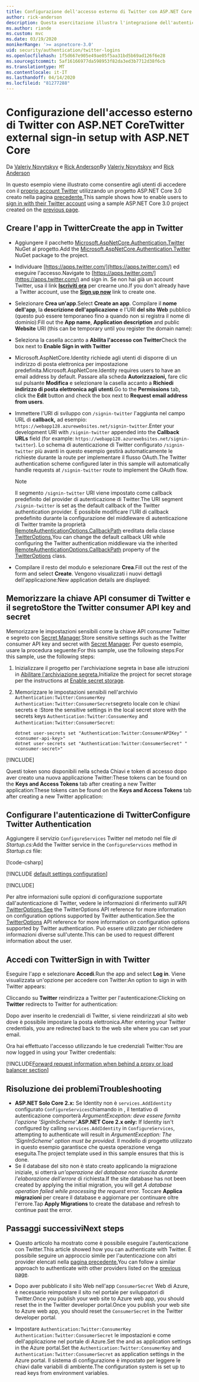 ```yaml
---
title: Configurazione dell'accesso esterno di Twitter con ASP.NET Core
author: rick-anderson
description: Questa esercitazione illustra l'integrazione dell'autenticazione utente dell'account Twitter in un'app ASP.NET Core esistente.
ms.author: riande
ms.custom: mvc
ms.date: 03/19/2020
monikerRange: '>= aspnetcore-3.0'
uid: security/authentication/twitter-logins
ms.openlocfilehash: 1f5d667e905e49ae05f5aa31bd5b69ad126f6e28
ms.sourcegitcommit: 5af16166977da598953f82da3ed3b7712d38f6cb
ms.translationtype: MT
ms.contentlocale: it-IT
ms.lasthandoff: 04/14/2020
ms.locfileid: "81277288"
---
```

# <a name="twitter-external-sign-in-setup-with-aspnet-core"></a><span data-ttu-id="cab22-103">Configurazione dell'accesso esterno di Twitter con ASP.NET Core</span><span class="sxs-lookup"><span data-stu-id="cab22-103">Twitter external sign-in setup with ASP.NET Core</span></span>

<span data-ttu-id="cab22-104">Da [Valeriy Novytskyy](https://github.com/01binary) e [Rick Anderson](https://twitter.com/RickAndMSFT)</span><span class="sxs-lookup"><span data-stu-id="cab22-104">By [Valeriy Novytskyy](https://github.com/01binary) and [Rick Anderson](https://twitter.com/RickAndMSFT)</span></span>

<span data-ttu-id="cab22-105">In questo esempio viene illustrato come consentire agli utenti di accedere con il [proprio account Twitter](https://dev.twitter.com/web/sign-in/desktop-browser) utilizzando un progetto ASP.NET Core 3.0 creato nella pagina [precedente.](xref:security/authentication/social/index)</span><span class="sxs-lookup"><span data-stu-id="cab22-105">This sample shows how to enable users to [sign in with their Twitter account](https://dev.twitter.com/web/sign-in/desktop-browser) using a sample ASP.NET Core 3.0 project created on the [previous page](xref:security/authentication/social/index).</span></span>

## <a name="create-the-app-in-twitter"></a><span data-ttu-id="cab22-106">Creare l'app in Twitter</span><span class="sxs-lookup"><span data-stu-id="cab22-106">Create the app in Twitter</span></span>

* <span data-ttu-id="cab22-107">Aggiungere il pacchetto [Microsoft.AspNetCore.Authentication.Twitter](https://www.nuget.org/packages/Microsoft.AspNetCore.Authentication.Twitter/3.0.0) NuGet al progetto.</span><span class="sxs-lookup"><span data-stu-id="cab22-107">Add the [Microsoft.AspNetCore.Authentication.Twitter](https://www.nuget.org/packages/Microsoft.AspNetCore.Authentication.Twitter/3.0.0) NuGet package to the project.</span></span>

* <span data-ttu-id="cab22-108">Individuare [https://apps.twitter.com/](https://apps.twitter.com/) ed eseguire l'accesso.</span><span class="sxs-lookup"><span data-stu-id="cab22-108">Navigate to [https://apps.twitter.com/](https://apps.twitter.com/) and sign in.</span></span> <span data-ttu-id="cab22-109">Se non hai già un account Twitter, usa il link **[Iscriviti ora](https://twitter.com/signup)** per crearne uno.</span><span class="sxs-lookup"><span data-stu-id="cab22-109">If you don't already have a Twitter account, use the **[Sign up now](https://twitter.com/signup)** link to create one.</span></span>

* <span data-ttu-id="cab22-110">Selezionare **Crea un'app**.</span><span class="sxs-lookup"><span data-stu-id="cab22-110">Select **Create an app**.</span></span> <span data-ttu-id="cab22-111">Compilare il **nome dell'app**, la **descrizione dell'applicazione** e l'URI **del sito Web** pubblico (questo può essere temporaneo fino a quando non si registra il nome di dominio):</span><span class="sxs-lookup"><span data-stu-id="cab22-111">Fill out the **App name**, **Application description** and public **Website** URI (this can be temporary until you register the domain name):</span></span>

* <span data-ttu-id="cab22-112">Seleziona la casella accanto a **Abilita l'accesso con Twitter**</span><span class="sxs-lookup"><span data-stu-id="cab22-112">Check the box next to **Enable Sign in with Twitter**</span></span>

* <span data-ttu-id="cab22-113">Microsoft.AspNetCore.Identity richiede agli utenti di disporre di un indirizzo di posta elettronica per impostazione predefinita.</span><span class="sxs-lookup"><span data-stu-id="cab22-113">Microsoft.AspNetCore.Identity requires users to have an email address by default.</span></span> <span data-ttu-id="cab22-114">Passare alla scheda **Autorizzazioni,** fare clic sul pulsante **Modifica** e selezionare la casella accanto a **Richiedi indirizzo di posta elettronica agli utenti**.</span><span class="sxs-lookup"><span data-stu-id="cab22-114">Go to the **Permissions** tab, click the **Edit** button and check the box next to **Request email address from users**.</span></span>

* <span data-ttu-id="cab22-115">Immettere l'URI di sviluppo con `/signin-twitter` l'aggiunta nel campo URL di **callback,** ad esempio: `https://webapp128.azurewebsites.net/signin-twitter`.</span><span class="sxs-lookup"><span data-stu-id="cab22-115">Enter your development URI with `/signin-twitter` appended into the **Callback URLs** field (for example: `https://webapp128.azurewebsites.net/signin-twitter`).</span></span> <span data-ttu-id="cab22-116">Lo schema di autenticazione di Twitter configurato `/signin-twitter` più avanti in questo esempio gestirà automaticamente le richieste durante la route per implementare il flusso OAuth.</span><span class="sxs-lookup"><span data-stu-id="cab22-116">The Twitter authentication scheme configured later in this sample will automatically handle requests at `/signin-twitter` route to implement the OAuth flow.</span></span>

  > [!NOTE]
  > <span data-ttu-id="cab22-117">Il segmento `/signin-twitter` URI viene impostato come callback predefinito del provider di autenticazione di Twitter.</span><span class="sxs-lookup"><span data-stu-id="cab22-117">The URI segment `/signin-twitter` is set as the default callback of the Twitter authentication provider.</span></span> <span data-ttu-id="cab22-118">È possibile modificare l'URI di callback predefinito durante la configurazione del middleware di autenticazione di Twitter tramite la proprietà [RemoteAuthenticationOptions.CallbackPath](/dotnet/api/microsoft.aspnetcore.authentication.remoteauthenticationoptions.callbackpath) ereditata della classe [TwitterOptions.](/dotnet/api/microsoft.aspnetcore.authentication.twitter.twitteroptions)</span><span class="sxs-lookup"><span data-stu-id="cab22-118">You can change the default callback URI while configuring the Twitter authentication middleware via the inherited [RemoteAuthenticationOptions.CallbackPath](/dotnet/api/microsoft.aspnetcore.authentication.remoteauthenticationoptions.callbackpath) property of the [TwitterOptions](/dotnet/api/microsoft.aspnetcore.authentication.twitter.twitteroptions) class.</span></span>

* <span data-ttu-id="cab22-119">Compilare il resto del modulo e selezionare **Crea**.</span><span class="sxs-lookup"><span data-stu-id="cab22-119">Fill out the rest of the form and select **Create**.</span></span> <span data-ttu-id="cab22-120">Vengono visualizzati i nuovi dettagli dell'applicazione:</span><span class="sxs-lookup"><span data-stu-id="cab22-120">New application details are displayed:</span></span>

## <a name="store-the-twitter-consumer-api-key-and-secret"></a><span data-ttu-id="cab22-121">Memorizzare la chiave API consumer di Twitter e il segreto</span><span class="sxs-lookup"><span data-stu-id="cab22-121">Store the Twitter consumer API key and secret</span></span>

<span data-ttu-id="cab22-122">Memorizzare le impostazioni sensibili come la chiave API consumer Twitter e segreto con [Secret Manager](xref:security/app-secrets).</span><span class="sxs-lookup"><span data-stu-id="cab22-122">Store sensitive settings such as the Twitter consumer API key and secret with [Secret Manager](xref:security/app-secrets).</span></span> <span data-ttu-id="cab22-123">Per questo esempio, usare la procedura seguente:For this sample, use the following steps:</span><span class="sxs-lookup"><span data-stu-id="cab22-123">For this sample, use the following steps:</span></span>

1. <span data-ttu-id="cab22-124">Inizializzare il progetto per l'archiviazione segreta in base alle istruzioni in [Abilitare l'archiviazione segreta.](xref:security/app-secrets#enable-secret-storage)</span><span class="sxs-lookup"><span data-stu-id="cab22-124">Initialize the project for secret storage per the instructions at [Enable secret storage](xref:security/app-secrets#enable-secret-storage).</span></span>
1. <span data-ttu-id="cab22-125">Memorizzare le impostazioni sensibili nell'archivio `Authentication:Twitter:ConsumerKey` `Authentication:Twitter:ConsumerSecret`segreto locale con le chiavi secrets e :</span><span class="sxs-lookup"><span data-stu-id="cab22-125">Store the sensitive settings in the local secret store with the secrets keys `Authentication:Twitter:ConsumerKey` and `Authentication:Twitter:ConsumerSecret`:</span></span>

    ```dotnetcli
    dotnet user-secrets set "Authentication:Twitter:ConsumerAPIKey" "<consumer-api-key>"
    dotnet user-secrets set "Authentication:Twitter:ConsumerSecret" "<consumer-secret>"
    ```

[!INCLUDE[](~/includes/environmentVarableColon.md)]

<span data-ttu-id="cab22-126">Questi token sono disponibili nella scheda Chiavi e token di accesso dopo aver creato una nuova applicazione Twitter:These tokens can be found on the **Keys and Access Tokens** tab after creating a new Twitter application:</span><span class="sxs-lookup"><span data-stu-id="cab22-126">These tokens can be found on the **Keys and Access Tokens** tab after creating a new Twitter application:</span></span>

## <a name="configure-twitter-authentication"></a><span data-ttu-id="cab22-127">Configurare l'autenticazione di Twitter</span><span class="sxs-lookup"><span data-stu-id="cab22-127">Configure Twitter Authentication</span></span>

<span data-ttu-id="cab22-128">Aggiungere il servizio `ConfigureServices` Twitter nel metodo nel file *di Startup.cs:*</span><span class="sxs-lookup"><span data-stu-id="cab22-128">Add the Twitter service in the `ConfigureServices` method in *Startup.cs* file:</span></span>

[!code-csharp[](~/security/authentication/social/social-code/3.x/StartupTwitter3x.cs?name=snippet&highlight=10-15)]

[!INCLUDE [default settings configuration](includes/default-settings.md)]

[!INCLUDE[](includes/chain-auth-providers.md)]

<span data-ttu-id="cab22-129">Per altre informazioni sulle opzioni di configurazione supportate dall'autenticazione di Twitter, vedere le informazioni di riferimento sull'API [TwitterOptions.See](/dotnet/api/microsoft.aspnetcore.builder.twitteroptions) the TwitterOptions API reference for more information on configuration options supported by Twitter authentication.</span><span class="sxs-lookup"><span data-stu-id="cab22-129">See the [TwitterOptions](/dotnet/api/microsoft.aspnetcore.builder.twitteroptions) API reference for more information on configuration options supported by Twitter authentication.</span></span> <span data-ttu-id="cab22-130">Può essere utilizzato per richiedere informazioni diverse sull'utente.</span><span class="sxs-lookup"><span data-stu-id="cab22-130">This can be used to request different information about the user.</span></span>

## <a name="sign-in-with-twitter"></a><span data-ttu-id="cab22-131">Accedi con Twitter</span><span class="sxs-lookup"><span data-stu-id="cab22-131">Sign in with Twitter</span></span>

<span data-ttu-id="cab22-132">Eseguire l'app e selezionare **Accedi**.</span><span class="sxs-lookup"><span data-stu-id="cab22-132">Run the app and select **Log in**.</span></span> <span data-ttu-id="cab22-133">Viene visualizzata un'opzione per accedere con Twitter:</span><span class="sxs-lookup"><span data-stu-id="cab22-133">An option to sign in with Twitter appears:</span></span>

<span data-ttu-id="cab22-134">Cliccando su **Twitter** reindirizza a Twitter per l'autenticazione:</span><span class="sxs-lookup"><span data-stu-id="cab22-134">Clicking on **Twitter** redirects to Twitter for authentication:</span></span>

<span data-ttu-id="cab22-135">Dopo aver inserito le credenziali di Twitter, si viene reindirizzati al sito web dove è possibile impostare la posta elettronica.</span><span class="sxs-lookup"><span data-stu-id="cab22-135">After entering your Twitter credentials, you are redirected back to the web site where you can set your email.</span></span>

<span data-ttu-id="cab22-136">Ora hai effettuato l'accesso utilizzando le tue credenziali Twitter:</span><span class="sxs-lookup"><span data-stu-id="cab22-136">You are now logged in using your Twitter credentials:</span></span>

[!INCLUDE[Forward request information when behind a proxy or load balancer section](includes/forwarded-headers-middleware.md)]

<!-- 
### React to cancel Authorize External sign-in
Twitter doesn't support AccessDeniedPath
Rather in the twitter setup, you can provide an External sign-in homepage. The external sign-in homepage doesn't support localhost. Tested with https://cors3.azurewebsites.net/ and that works.
-->

## <a name="troubleshooting"></a><span data-ttu-id="cab22-137">Risoluzione dei problemi</span><span class="sxs-lookup"><span data-stu-id="cab22-137">Troubleshooting</span></span>

* <span data-ttu-id="cab22-138">**ASP.NET Solo Core 2.x:** Se Identity non è `services.AddIdentity` configurato `ConfigureServices`chiamando in , il tentativo di autenticazione comporterà *ArgumentException: deve essere fornita l'opzione 'SignInScheme'.*</span><span class="sxs-lookup"><span data-stu-id="cab22-138">**ASP.NET Core 2.x only:** If Identity isn't configured by calling `services.AddIdentity` in `ConfigureServices`, attempting to authenticate will result in *ArgumentException: The 'SignInScheme' option must be provided*.</span></span> <span data-ttu-id="cab22-139">Il modello di progetto utilizzato in questo esempio garantisce che questa operazione venga eseguita.</span><span class="sxs-lookup"><span data-stu-id="cab22-139">The project template used in this sample ensures that this is done.</span></span>
* <span data-ttu-id="cab22-140">Se il database del sito non è stato creato applicando la migrazione iniziale, si otterrà *un'operazione del database non riuscita durante l'elaborazione dell'errore* di richiesta.</span><span class="sxs-lookup"><span data-stu-id="cab22-140">If the site database has not been created by applying the initial migration, you will get *A database operation failed while processing the request* error.</span></span> <span data-ttu-id="cab22-141">Toccare **Applica migrazioni** per creare il database e aggiornare per continuare oltre l'errore.</span><span class="sxs-lookup"><span data-stu-id="cab22-141">Tap **Apply Migrations** to create the database and refresh to continue past the error.</span></span>

## <a name="next-steps"></a><span data-ttu-id="cab22-142">Passaggi successivi</span><span class="sxs-lookup"><span data-stu-id="cab22-142">Next steps</span></span>

* <span data-ttu-id="cab22-143">Questo articolo ha mostrato come è possibile eseguire l'autenticazione con Twitter.</span><span class="sxs-lookup"><span data-stu-id="cab22-143">This article showed how you can authenticate with Twitter.</span></span> <span data-ttu-id="cab22-144">È possibile seguire un approccio simile per l'autenticazione con altri provider elencati nella [pagina precedente.](xref:security/authentication/social/index)</span><span class="sxs-lookup"><span data-stu-id="cab22-144">You can follow a similar approach to authenticate with other providers listed on the [previous page](xref:security/authentication/social/index).</span></span>

* <span data-ttu-id="cab22-145">Dopo aver pubblicato il sito Web nell'app `ConsumerSecret` Web di Azure, è necessario reimpostare il sito nel portale per sviluppatori di Twitter.Once you publish your web site to Azure web app, you should reset the in the Twitter developer portal.</span><span class="sxs-lookup"><span data-stu-id="cab22-145">Once you publish your web site to Azure web app, you should reset the `ConsumerSecret` in the Twitter developer portal.</span></span>

* <span data-ttu-id="cab22-146">Impostare `Authentication:Twitter:ConsumerKey` `Authentication:Twitter:ConsumerSecret` le impostazioni e come dell'applicazione nel portale di Azure.Set the and as application settings in the Azure portal.</span><span class="sxs-lookup"><span data-stu-id="cab22-146">Set the `Authentication:Twitter:ConsumerKey` and `Authentication:Twitter:ConsumerSecret` as application settings in the Azure portal.</span></span> <span data-ttu-id="cab22-147">Il sistema di configurazione è impostato per leggere le chiavi dalle variabili di ambiente.</span><span class="sxs-lookup"><span data-stu-id="cab22-147">The configuration system is set up to read keys from environment variables.</span></span>
